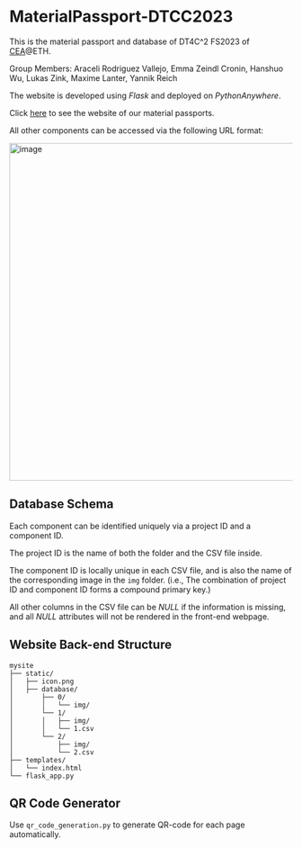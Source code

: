 # MaterialPassport-DTCC2023
This is the material passport and database of  DT4C^2 FS2023 of [CEA](https://cea.ibi.ethz.ch/)@ETH.  

Group Members: Araceli Rodriguez Vallejo, Emma Zeindl Cronin, Hanshuo Wu, Lukas Zink, Maxime Lanter, Yannik Reich 

The website is developed using *Flask* and deployed on *PythonAnywhere*.  

Click [here](https://dtcc2023.pythonanywhere.com/?db=2&id=1009) to see the website of our material passports.  

All other components can be accessed via the following URL format:  

<img width="600" alt="image" src="https://github.com/wuhanshuo/MaterialPassport-DTCC2023/assets/63944310/d5735e8a-8d76-4a38-8786-95b1ec405531">




## Database Schema  

Each component can be identified uniquely via a project ID and a component ID.  

The project ID is the name of both the folder and the CSV file inside.  

The component ID is locally unique in each CSV file, and is also the name of the corresponding image in the `img` folder. (i.e., The combination of project ID and component ID forms a compound primary key.)  

All other columns in the CSV file can be *NULL* if the information is missing, and all *NULL* attributes will not be rendered in the front-end webpage.  

## Website Back-end Structure  
    mysite
    ├── static/
    │   ├── icon.png
    │   ├── database/
    │       ├── 0/
    │       │   └── img/
    │       └── 1/
    │       │   ├── img/
    │       │   └── 1.csv
    │       └── 2/
    │           ├── img/
    │           └── 2.csv
    ├── templates/
    │   └── index.html 
    └── flask_app.py

## QR Code Generator

Use `qr_code_generation.py` to generate QR-code for each page automatically.
